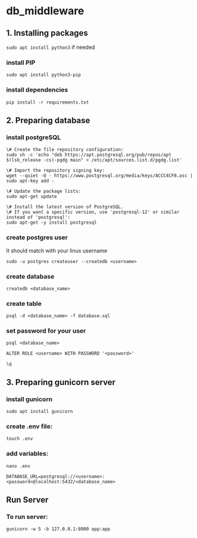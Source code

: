 # db_middleware

## 1. Installing packages

`sudo apt install python3`
if needed


### install PIP

`sudo apt install python3-pip`

### install dependencies

`pip install -r requirements.txt`


## 2. Preparing database

### install postgreSQL

```
\# Create the file repository configuration:
sudo sh -c 'echo "deb https://apt.postgresql.org/pub/repos/apt $(lsb_release -cs)-pgdg main" > /etc/apt/sources.list.d/pgdg.list'

\# Import the repository signing key:
wget --quiet -O - https://www.postgresql.org/media/keys/ACCC4CF8.asc | sudo apt-key add -

\# Update the package lists:
sudo apt-get update

\# Install the latest version of PostgreSQL.
\# If you want a specific version, use 'postgresql-12' or similar instead of 'postgresql':
sudo apt-get -y install postgresql
```


### create postgres user

It should match with your linux username

`sudo -u postgres createuser --createdb <username>`


### create database

`createdb <database_name>`

### create table

`psql -d <database_name> -f database.sql`

### set password for your user

`psql <database_name>`

`ALTER ROLE <username> WITH PASSWORD '<password>'`

`\q`

## 3. Preparing gunicorn server


### install gunicorn

`sudo apt install gunicorn`


### create .env file:

`touch .env`

### add variables:

`nano .env`

```
DATABASE_URL=postgresql://<username>:<password>@localhost:5432/<database_name>
```


## Run Server

### To run server:

`gunicorn -w 5 -b 127.0.0.1:8000 app:app`
